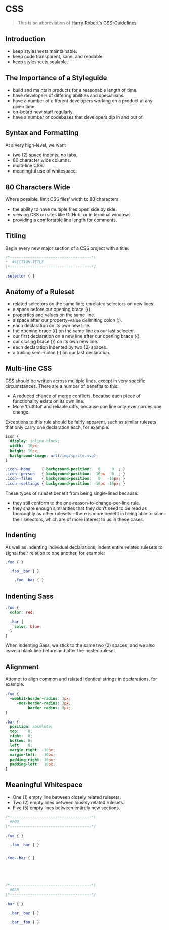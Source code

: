 # CSS

> This is an abbreviation of [Harry Robert's CSS-Guidelines](http://cssguidelin.es/)

## Introduction

* keep stylesheets maintainable.
* keep code transparent, sane, and readable.
* keep stylesheets scalable.

## The Importance of a Styleguide

* build and maintain products for a reasonable length of time.
* have developers of differing abilities and specialisms.
* have a number of different developers working on a product at any given time.
* on-board new staff regularly.
* have a number of codebases that developers dip in and out of.

## Syntax and Formatting

At a very high-level, we want

* two (2) space indents, no tabs.
* 80 character wide columns.
* multi-line CSS.
* meaningful use of whitespace.

## 80 Characters Wide

Where possible, limit CSS files’ width to 80 characters.

* the ability to have multiple files open side by side.
* viewing CSS on sites like GitHub, or in terminal windows.
* providing a comfortable line length for comments.

## Titling

Begin every new major section of a CSS project with a title:

```css
/*------------------------------------*\
*  #SECTION-TITLE
\*------------------------------------*/

.selector { }
```

## Anatomy of a Ruleset

* related selectors on the same line; unrelated selectors on new lines.
* a space before our opening brace ({).
* properties and values on the same line.
* a space after our property–value delimiting colon (:).
* each declaration on its own new line.
* the opening brace ({) on the same line as our last selector.
* our first declaration on a new line after our opening brace ({).
* our closing brace (}) on its own new line.
* each declaration indented by two (2) spaces.
* a trailing semi-colon (;) on our last declaration.

## Multi-line CSS

CSS should be written across multiple lines, except in very specific circumstances. There are a number of benefits to this:

* A reduced chance of merge conflicts, because each piece of functionality exists on its own line.
* More ‘truthful’ and reliable diffs, because one line only ever carries one change.

Exceptions to this rule should be fairly apparent, such as similar rulesets that only carry one declaration each, for example:

```css
icon {
  display: inline-block;
  width:  16px;
  height: 16px;
  background-image: url(/img/sprite.svg);
}

.icon--home     { background-position:   0     0  ; }
.icon--person   { background-position: -16px   0  ; }
.icon--files    { background-position:   0   -16px; }
.icon--settings { background-position: -16px -16px; }
```

These types of ruleset benefit from being single-lined because:

* they still conform to the one-reason-to-change-per-line rule.
* they share enough similarities that they don’t need to be read as thoroughly as other rulesets—there is more benefit in being able to scan their selectors, which are of more interest to us in these cases.

## Indenting

As well as indenting individual declarations, indent entire related rulesets to signal their relation to one another, for example:


```css
.foo { }

  .foo__bar { }

    .foo__baz { }

```

## Indenting Sass

```css
.foo {
  color: red;

  .bar {
    color: blue;
  }
}
```

When indenting Sass, we stick to the same two (2) spaces, and we also leave a blank line before and after the nested ruleset.

## Alignment

Attempt to align common and related identical strings in declarations, for example:

```css
.foo {
  -webkit-border-radius: 3px;
     -moz-border-radius: 3px;
          border-radius: 3px;
}

.bar {
  position: absolute;
  top:    0;
  right:  0;
  bottom: 0;
  left:   0;
  margin-right: -10px;
  margin-left:  -10px;
  padding-right: 10px;
  padding-left:  10px;
}
```

## Meaningful Whitespace

* One (1) empty line between closely related rulesets.
* Two (2) empty lines between loosely related rulesets.
* Five (5) empty lines between entirely new sections.

```css
/*------------------------------------*\
  #FOO
\*------------------------------------*/

.foo { }

  .foo__bar { }


.foo--baz { }





/*------------------------------------*\
  #BAR
\*------------------------------------*/

.bar { }

  .bar__baz { }

  .bar__foo { }
```
